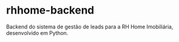 # rhhome-backend
Backend do sistema de gestão de leads para a RH Home Imobiliária, desenvolvido em Python.
